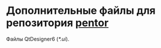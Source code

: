# Дополнительные файлы для репозитория [pentor](https://github.com/Shuwiku/pentor.git)

Файлы QtDesigner6 (*\*.ui*).
